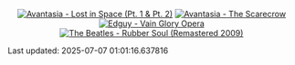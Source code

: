 <!-- lastfm -->
<p align="center"><a href="https://www.last.fm/music/Avantasia/Lost+in+Space+(Pt.+1+&+Pt.+2)"><img src="https://lastfm.freetls.fastly.net/i/u/64s/24930ed369900bee195b172a749ad4d7.jpg" title="Avantasia - Lost in Space (Pt. 1 & Pt. 2)"></a> <a href="https://www.last.fm/music/Avantasia/The+Scarecrow"><img src="https://lastfm.freetls.fastly.net/i/u/64s/d4e3d4f0fc54e4d7a351f9cb3f328929.jpg" title="Avantasia - The Scarecrow"></a> <a href="https://www.last.fm/music/Edguy/Vain+Glory+Opera"><img src="https://lastfm.freetls.fastly.net/i/u/64s/64c5b356ffe28f677ee1ed81d6edde55.jpg" title="Edguy - Vain Glory Opera"></a> <a href="https://www.last.fm/music/The+Beatles/Rubber+Soul+(Remastered+2009)"><img src="https://lastfm.freetls.fastly.net/i/u/64s/01d7f40bb40cef0e86251d491542943b.png" title="The Beatles - Rubber Soul (Remastered 2009)"></a> </p>

<!--START_SECTION:last-updated-->
Last updated: 2025-07-07 01:01:16.637816
<!--END_SECTION:last-updated-->